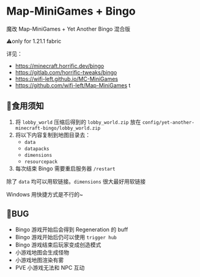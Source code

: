 # Map-MiniGames + Bingo

魔改 Map-MiniGames + Yet Another Bingo 混合版

⚠only for 1.21.1 fabric

详见：

- https://minecraft.horrific.dev/bingo
- https://gitlab.com/horrific-tweaks/bingo
- https://wifi-left.github.io/MC-MiniGames
- https://github.com/wifi-left/Map-MiniGames
t
## 🍗食用须知

1. 将 `lobby_world` 压缩后得到的 `lobby_world.zip` 放在 `config/yet-another-minecraft-bingo/lobby_world.zip`
2. 将以下内容复制到地图目录去：
   - `data`
   - `datapacks`
   - `dimensions`
   - `resourcepack`
3. 每次结束 Bingo 需要重启服务器 `/restart`

除了 `data` 均可以用软链接。`dimensions` 很大最好用软链接

Windows 用快捷方式是不行的~

## 🐞BUG

- Bingo 游戏开始后会得到 Regeneration 的 buff
- Bingo 游戏开始后仍可以使用 `trigger hub`
- Bingo 游戏结束后玩家变成创造模式
- 小游戏地图会生成怪物
- 小游戏地图渲染有雾
- PVE 小游戏无法和 NPC 互动
